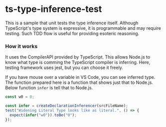 # ts-type-inference-test

This is a sample that unit tests the type inference itself.
Although TypeScript's type system is expressive, it is programmable and may require testing.
Such TDD flow is useful for providing esoteric reasoning.

### How it works

It uses the CompilerAPI provided by TypeScript.
This allows Node.js to know what type is comming the TypeScript compiler is inferring.
Here, testing framework uses jest, but you can choose it freely.

If you have mouse over a variable in VS Code, you can see inferred type.
The function prepared here is a function that shows just that to Node.js.
Below function `infer` is tell that to Node.js.

```typescript
const w0 = 0;
```

```typescript
const infer = createDeclarationInferencer(srcFileName);
test("Widening Literal Type looks like as literal.", () => {
  expect(infer("w0")).toBe("0");
});
```
